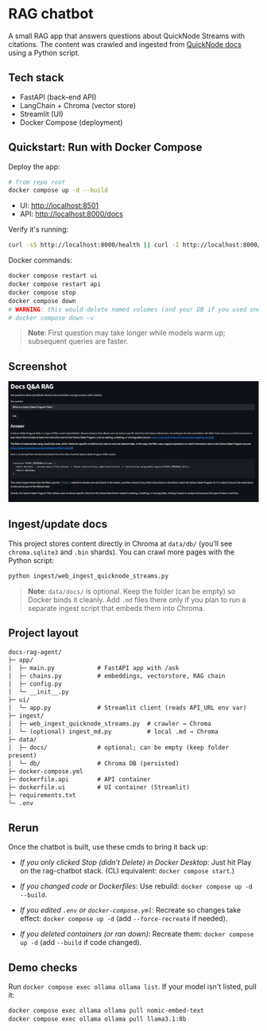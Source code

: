 # RAG chatbot

A small RAG app that answers questions about QuickNode Streams with citations. The content was crawled and ingested from [QuickNode docs](https://www.quicknode.com/docs/streams/getting-started) using a Python script.

## Tech stack

- FastAPI (back-end API)
- LangChain + Chroma (vector store)
- Streamlit (UI)
- Docker Compose (deployment)

## Quickstart: Run with Docker Compose

Deploy the app:

```bash
# from repo root
docker compose up -d --build
``` 

- UI: <http://localhost:8501>
- API: <http://localhost:8000/docs>

Verify it's running:

```bash
curl -sS http://localhost:8000/health || curl -I http://localhost:8000/docs
```

Docker commands:

```bash
docker compose restart ui
docker compose restart api
docker compose stop
docker compose down
# WARNING: this would delete named volumes (and your DB if you used one)
# docker compose down -v
```

>**Note**: First question may take longer while models warm up; subsequent queries are faster.

## Screenshot

![Docs RAG agent screenshot](images/docs-rag-screenshot.PNG)

## Ingest/update docs

This project stores content directly in Chroma at `data/db/` (you’ll see `chroma.sqlite3` and `.bin` shards). You can crawl more pages with the Python script:

```bash
python ingest/web_ingest_quicknode_streams.py
```

> **Note**: `data/docs/` is optional. Keep the folder (can be empty) so Docker binds it cleanly. Add `.md` files there only if you plan to run a separate ingest script that embeds them into Chroma.

## Project layout

```
docs-rag-agent/
├─ app/
│  ├─ main.py            # FastAPI app with /ask
│  ├─ chains.py          # embeddings, vectorstore, RAG chain
│  ├─ config.py
│  └─ __init__.py
├─ ui/
│  └─ app.py             # Streamlit client (reads API_URL env var)
├─ ingest/
│  ├─ web_ingest_quicknode_streams.py  # crawler → Chroma
│  └─ (optional) ingest_md.py          # local .md → Chroma
├─ data/
│  ├─ docs/              # optional; can be empty (keep folder present)
│  └─ db/                # Chroma DB (persisted)
├─ docker-compose.yml
├─ dockerfile.api        # API container
├─ dockerfile.ui         # UI container (Streamlit)
├─ requirements.txt
└─ .env
```

## Rerun 

Once the chatbot is built, use these cmds to bring it back up:

- *If you only clicked Stop (didn’t Delete) in Docker Desktop*:
  Just hit Play on the rag-chatbot stack. (CLI equivalent: `docker compose start`.)

- *If you changed code or Dockerfiles*:
  Use rebuild: `docker compose up -d --build`.

- *If you edited `.env` or `docker-compose.yml`*:
  Recreate so changes take effect: `docker compose up -d` (add `--force-recreate` if needed).

- *If you deleted containers (or ran down)*:
  Recreate them: `docker compose up -d` (add `--build` if code changed).

## Demo checks

Run `docker compose exec ollama ollama list`. If your model isn't listed, pull it:

```bash
docker compose exec ollama ollama pull nomic-embed-text
docker compose exec ollama ollama pull llama3.1:8b
```
